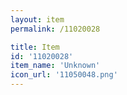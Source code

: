 ```yaml
---
layout: item
permalink: /11020028

title: Item
id: '11020028'
item_name: 'Unknown'
icon_url: '11050048.png'
---
```

